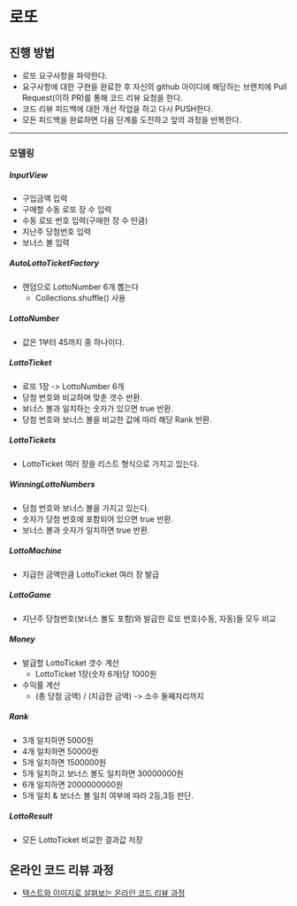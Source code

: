 # 로또
## 진행 방법
* 로또 요구사항을 파악한다.
* 요구사항에 대한 구현을 완료한 후 자신의 github 아이디에 해당하는 브랜치에 Pull Request(이하 PR)를 통해 코드 리뷰 요청을 한다.
* 코드 리뷰 피드백에 대한 개선 작업을 하고 다시 PUSH한다.
* 모든 피드백을 완료하면 다음 단계를 도전하고 앞의 과정을 반복한다.

---
### 모델링
##### InputView
* 구입금액 입력
* 구매할 수동 로또 장 수 입력
* 수동 로또 번호 입력(구매한 장 수 만큼)
* 지난주 당첨번호 입력
* 보너스 볼 입력

##### AutoLottoTicketFactory
* 랜덤으로 LottoNumber 6개 뽑는다
    * Collections.shuffle() 사용

##### LottoNumber
* 값은 1부터 45까지 중 하나이다.

##### LottoTicket
* 로또 1장 -> LottoNumber 6개
* 당첨 번호와 비교하며 맞춘 갯수 반환.
* 보너스 볼과 일치하는 숫자가 있으면 true 반환.
* 당첨 번호와 보너스 볼을 비교한 값에 따라 해당 Rank 반환.

##### LottoTickets
* LottoTicket 여러 장을 리스트 형식으로 가지고 있는다.

##### WinningLottoNumbers
* 당첨 번호와 보너스 볼을 가지고 있는다.
* 숫자가 당첨 번호에 포함되어 있으면 true 반환.
* 보너스 볼과 숫자가 일치하면 true 반환.

##### LottoMachine
* 지급한 금액만큼 LottoTicket 여러 장 발급

##### LottoGame
* 지난주 당첨번호(보너스 볼도 포함)와 발급한 로또 번호(수동, 자동)들 모두 비교

##### Money
* 발급할 LottoTicket 갯수 계산
    * LottoTicket 1장(숫자 6개)당 1000원
* 수익률 계산
    * (총 당첨 금액) / (지급한 금액) -> 소수 둘째자리까지

##### Rank
* 3개 일치하면 5000원
* 4개 일치하면 50000원
* 5개 일치하면 1500000원
* 5개 일치하고 보너스 볼도 일치하면 30000000원
* 6개 일치하면 2000000000원
* 5개 일치 & 보너스 볼 일치 여부에 따라 2등,3등 판단.

##### LottoResult
* 모든 LottoTicket 비교한 결과값 저장

## 온라인 코드 리뷰 과정
* [텍스트와 이미지로 살펴보는 온라인 코드 리뷰 과정](https://github.com/next-step/nextstep-docs/tree/master/codereview)
